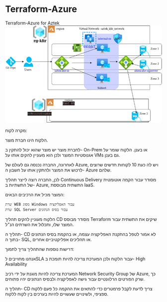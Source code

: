 # Terraform-Azure
Terraform-Azure for Aztek
![alt text](https://github.com/kfir25/Terraform-Azure/blob/main/kfir-aztek-arch.dra.png?raw=true)

מקרה לקוח:

הלקוח הינו חברת מוצר.

לחברת מוצר יש מוצר שהוא יכול להתקין ב- On-Prem או בענן. הלקוח שומר על אגנוסטיות המוצר ולכן הוא מעוניין להקים אותו על VMs גם בענן.

לאחרונה, החברה נכנסה גם לעולם של Azure, ויש לה כעת 10 לקוחות חדשים שרוצים לרכוש את המוצר ולהתקין אותו על חשבון ה- Azure שלהם.

לכן, החברה רוצה לייצר תהליך Continuous Delivery מסודר עבור הקמה אוטומטית של התשתיות ב- Azure, התשתית מבוססת IaaS.

 המוצר מכיל את הרכיבים הבאים:

    שרת WEB מסוג Windows עבור האפליקציה
    שרת SQL Server עבור בסיס הנתונים

 הלקוח מעוניין להקים תהליך CD מסודר מבוסס Terraform שיקים את התשתית עבור המוצר שלו, ותכלול את השרתים הנ"ל.

תהליך ה- CD לא אמור לטפל בהתקנת האפליקציה עצמה, או בהקמת בסיס הנתונים בתוך ה- SQL, או תהליכים אפליקטיביים אחרים.

דרישות נוספות שהתהליך צריך לתמוך:

אנחנו מחוייבים לSLA עבור הלקוח ולכן המערכת צריכה להיות תומכת ב- High Availability

המערכת צריכה להיות מוגנת על ידי רכיב Network Security Group של Azure, כך שרק הפורטים הרלוונטיים עבור גישה לאפליקציה ולבסיס הנתונים יהיו פתוחים.

תהליך ה- CD צריך לדעת לקבל פרמטרים כדי להתאים את ההקמה כל פעם ללקוח ספציפי, ולשינויים שעשויים להיות בערכים בין לקוח ללקוח.

